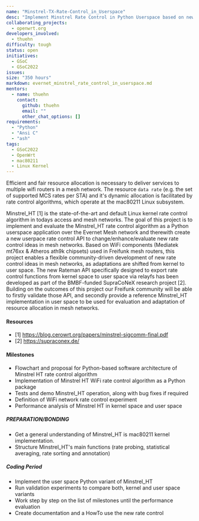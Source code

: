 ```yaml
---
name: "Minstrel-TX-Rate-Control_in_Userspace"
desc: "Implement Minstrel Rate Control in Python Userspace based on new mac80211 Linux Kernel relayfs Interface"
collaborating_projects:
  - openwrt.org
developers_involved:
  - thuehn
difficulty: tough
status: open
initiatives:
  - GSoC
  - GSoC2022
issues:
size: "350 hours"
markdown: evernet_minstrel_rate_control_in_userspace.md
mentors:
  - name: thuehn
    contact:
      github: thuehn
      email: ""
      other_chat_options: []
requirements:
  - "Python"
  - "Ansi C"
  - "ash"
tags:
  - GSoC2022
  - OpenWrt
  - mac80211
  - Linux Kernel
---
```


Efficient and fair resource allocation is necessary to deliver services to multiple wifi routers in a mesh network.
The resource `data rate` (e.g. the set of supported MCS rates per STA) and it's dynamic allocation is facilitated by rate control algorithms, which operate at the mac80211 Linux subsystem.

Minstrel_HT [1] is the state-of-the-art and default Linux kernel rate control algorithm in todays access and mesh networks.
The goal of this project is to implement and evaluate the Minstrel_HT rate control algorithm as a Python userspace application over the Evernet Mesh network and therewith create a new userpace rate control API to change/enhance/evaluate new rate control ideas in mesh networks. Based on WiFi components (Mediatek mt76xx & Atheros ath9k chipsets) used in Freifunk mesh routers, this project enables a flexible community-driven development of new rate control ideas in mesh networks, as adaptations are shifted from kernel to user space. The new Rateman API specifically designed to export rate control functions from kernel space to user space via relayfs has been developed as part of the BMBF-funded SupraCoNeX research project [2].
Building on the outcomes of this project our Freifunk community will be able to firstly validate those API, and secondly provide a reference Minstrel_HT implementation in user space to be used for evaluation and adaptation of resource allocation in mesh networks.

#### Resources

* [1] https://blog.cerowrt.org/papers/minstrel-sigcomm-final.pdf
* [2] https://supraconex.de/

#### Milestones

* Flowchart and proposal for Python-based software architecture of Minstrel HT rate control algorithm
* Implementation of Minstrel HT WiFi rate control algorithm as a Python package
* Tests and demo Minstrel_HT operation, along with bug fixes if required
* Definition of WiFi network rate control experiment
* Performance analysis of Minstrel HT in kernel space and user space

##### PREPARATION/BONDING

* Get a general understanding of Minstrel_HT is mac80211 kernel implementation.
* Structure Minstrel_HT's main functions (rate probing, statistical averaging, rate sorting and annotation)

##### Coding Period

* Implement the user space Python variant of Minstrel_HT
* Run validation experiments to compare both, kernel and user space variants
* Work step by step on the list of milestones until the performance evaluation
* Create documentation and a HowTo use the new rate control
